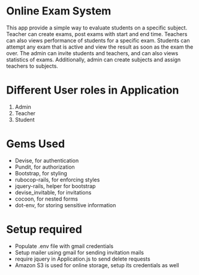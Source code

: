 # Online Exam System

This app provide a simple way to evaluate students on a specific subject. Teacher can create exams, post exams with start and end time. Teachers can also
views performance of students for a specific exam. Students can attempt any exam that is active and view the result as soon as the exam the over.
The admin can invite students and teachers, and can also views statistics of exams. Additionally, admin can create subjects and assign teachers to subjects.

# Different User roles in Application

1) Admin
2) Teacher
3) Student

# Gems Used

* Devise, for authentication
* Pundit, for authorization
* Bootstrap, for styling
* rubocop-rails, for enforcing styles
* jquery-rails, helper for bootstrap
* devise_invitable, for invitations
* cocoon, for nested forms
* dot-env, for storing sensitive information

# Setup required

* Populate .env file with gmail credentials
* Setup mailer using gmail for sending invitation mails
* require jquery in Application.js to send delete requests
* Amazon S3 is used for online storage, setup its credentials as well
